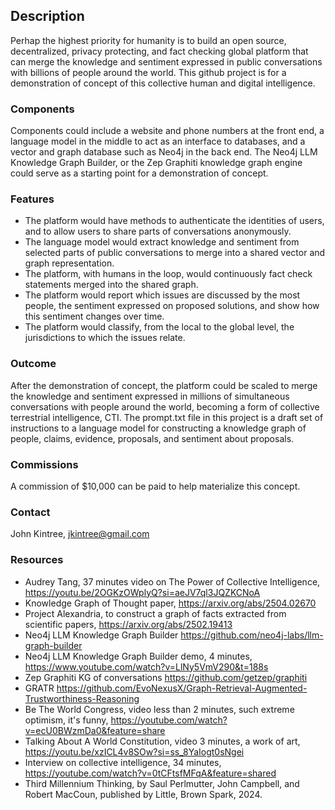 ## Description
Perhap the highest priority for humanity is to build an open source, decentralized, privacy protecting, and fact checking global platform that can merge the knowledge and sentiment expressed in public conversations with billions of people around the world. This github project is for a demonstration of concept of this collective human and digital intelligence.

### Components
Components could include a website and phone numbers at the front end, a language model in the middle to act as an interface to databases, and a vector and graph database such as Neo4j in the back end. The Neo4j LLM Knowledge Graph Builder, or the Zep Graphiti knowledge graph engine could serve as a starting point for a demonstration of concept.
### Features
* The platform would have methods to authenticate the identities of users, and to allow users to share parts of conversations anonymously.
* The language model would extract knowledge and sentiment from selected parts of public conversations to merge into a shared vector and graph representation.
* The platform, with humans in the loop, would continuously fact check statements merged into the shared graph.
* The platform would report which issues are discussed by the most people, the sentiment expressed on proposed solutions, and show how this sentiment changes over time.
* The platform would classify, from the local to the global level, the jurisdictions to which the issues relate.
### Outcome
After the demonstration of concept, the platform could be scaled to merge the knowledge and sentiment expressed in millions of simultaneous conversations with people around the world, becoming a form of collective terrestrial intelligence, CTI. The prompt.txt file in this project is a draft set of instructions to a language model for constructing a knowledge graph of people, claims, evidence, proposals, and sentiment about proposals.
### Commissions
A commission of $10,000 can be paid to help materialize this concept. 
### Contact
John Kintree, jkintree@gmail.com
### Resources
* Audrey Tang, 37 minutes video on The Power of Collective Intelligence, https://youtu.be/2OGKzOWplyQ?si=aeJV7ql3JQZKCNoA
* Knowledge Graph of Thought paper, https://arxiv.org/abs/2504.02670
* Project Alexandria, to construct a graph of facts extracted from scientific papers, https://arxiv.org/abs/2502.19413
* Neo4j LLM Knowledge Graph Builder https://github.com/neo4j-labs/llm-graph-builder
* Neo4j LLM Knowledge Graph Builder demo, 4 minutes, https://www.youtube.com/watch?v=LlNy5VmV290&t=188s
* Zep Graphiti KG of conversations https://github.com/getzep/graphiti
* GRATR https://github.com/EvoNexusX/Graph-Retrieval-Augmented-Trustworthiness-Reasoning
* Be The World Congress, video less than 2 minutes, such extreme optimism, it's funny, https://youtube.com/watch?v=ecU0BWzmDa0&feature=share
* Talking About A World Constitution, video 3 minutes, a work of art, https://youtu.be/xzICL4v8SOw?si=ss_8YaIogt0sNgei
* Interview on collective intelligence, 34 minutes, https://youtube.com/watch?v=0tCFtsfMFqA&feature=shared
* Third Millennium Thinking, by Saul Perlmutter, John Campbell, and Robert MacCoun, published by Little, Brown Spark, 2024.
  <!---
Jkintree2/Jkintree2 is a ✨ special ✨ repository because its `README.md` (this file) appears on your GitHub profile.
You can click the Preview link to take a look at your changes.
--->

